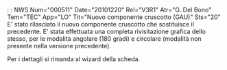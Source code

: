  :  : NWS Num="000511" Date="20101220" Rel="V3R1" Atr="G. Del Bono" Tem="TEC" App="LO" Tit="Nuovo componente cruscotto (GAU)" Sts="20"
E' stato rilasciato il nuovo componente cruscotto che sostituisce il precedente.
E' stata effettuata una completa rivisitazione grafica dello stesso, per le modalità angolare (180 gradi) e circolare (modalità non presente nella versione precedente).

Per i dettagli si rimanda al wizard della scheda.
